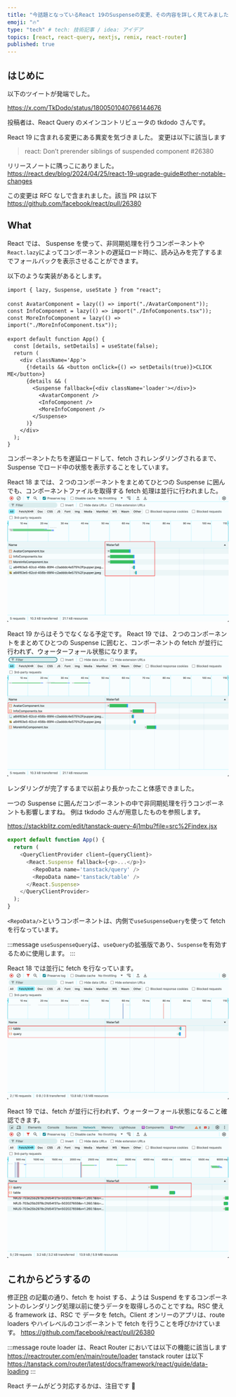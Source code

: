 ```yaml
---
title: "今話題となっているReact 19のSuspenseの変更、その内容を詳しく見てみました"
emoji: "🔥"
type: "tech" # tech: 技術記事 / idea: アイデア
topics: [react, react-query, nextjs, remix, react-router]
published: true
---
```


## はじめに

以下のツイートが発端でした。

https://x.com/TkDodo/status/1800501040766144676

投稿者は、React Query のメインコントリビュータの tkdodo さんです。

React 19 に含まれる変更にある異変を気づきました。
変更は以下に該当します

> react: Don’t prerender siblings of suspended component #26380

リリースノートに隅っこにありました。
https://react.dev/blog/2024/04/25/react-19-upgrade-guide#other-notable-changes

この変更は RFC なしで含まれました。該当 PR は以下
https://github.com/facebook/react/pull/26380

## What

React では、 Suspense を使って、非同期処理を行うコンポーネントや`React.lazy`によってコンポーネントの遅延ロード時に、読み込みを完了するまでフォールバックを表示させることができます。

以下のような実装があるとします。

```ts:App.tsx
import { lazy, Suspense, useState } from "react";

const AvatarComponent = lazy(() => import("./AvatarComponent"));
const InfoComponent = lazy(() => import("./InfoComponents.tsx"));
const MoreInfoComponent = lazy(() => import("./MoreInfoComponent.tsx"));

export default function App() {
  const [details, setDetails] = useState(false);
  return (
    <div className='App'>
      {!details && <button onClick={() => setDetails(true)}>CLICK ME</button>}
      {details && (
        <Suspense fallback={<div className='loader'></div>}>
          <AvatarComponent />
          <InfoComponent />
          <MoreInfoComponent />
        </Suspense>
      )}
    </div>
  );
}

```

コンポーネントたちを遅延ロードして、fetch されレンダリングされるまで、Suspense でロード中の状態を表示することをしています。

React 18 までは、２つのコンポーネントをまとめてひとつの Suspense に囲んでも、コンポーネントファイルを取得する fetch 処理は並行に行われました。
![alt text](/images/d12e231adbde15/1.png)

React 19 からはそうでなくなる予定です。
React 19 では、２つのコンポーネントをまとめてひとつの Suspense に囲むと、コンポーネントの fetch が並行に行われず、ウォーターフォール状態になります。
![alt text](/images/d12e231adbde15/4.png)

レンダリングが完了するまで以前より長かったこと体感できました。

一つの Suspense に囲んだコンポーネントの中で非同期処理を行うコンポーネントも影響しますね。
例は tkdodo さんが用意したものを参照します。

https://stackblitz.com/edit/tanstack-query-4j1mbu?file=src%2Findex.jsx

```ts
export default function App() {
  return (
    <QueryClientProvider client={queryClient}>
      <React.Suspense fallback={<p>...</p>}>
        <RepoData name='tanstack/query' />
        <RepoData name='tanstack/table' />
      </React.Suspense>
    </QueryClientProvider>
  );
}
```

`<RepoData/>`というコンポーネントは、内側で`useSuspenseQuery`を使って fetch を行なっています。

:::message
`useSuspenseQuery`は、`useQuery`の拡張版であり、`Suspense`を有効するために使用します。
:::

React 18 では並行に fetch を行なっています。
![alt text](/images/d12e231adbde15/image.png)

React 19 では、fetch が並行に行われず、ウォーターフォール状態になること確認できます。
![alt text](/images/d12e231adbde15/image2.png)

## これからどうするの

修正[PR](https://github.com/facebook/react/pull/26380) の記載の通り、fetch を hoist する、ようは Suspend をするコンポーネントのレンダリング処理以前に使うデータを取得しろのことですね。RSC 使える framework は、RSC で データを fetch。Client オンリーのアプリは、route loaders やハイレベルのコンポーネントで fetch を行うことを呼びかけています。
https://github.com/facebook/react/pull/26380

:::message
route loader は、React Router においては以下の機能に該当します
https://reactrouter.com/en/main/route/loader
tanstack router は以下
https://tanstack.com/router/latest/docs/framework/react/guide/data-loading
:::

React チームがどう対応するかは、注目です 👀
